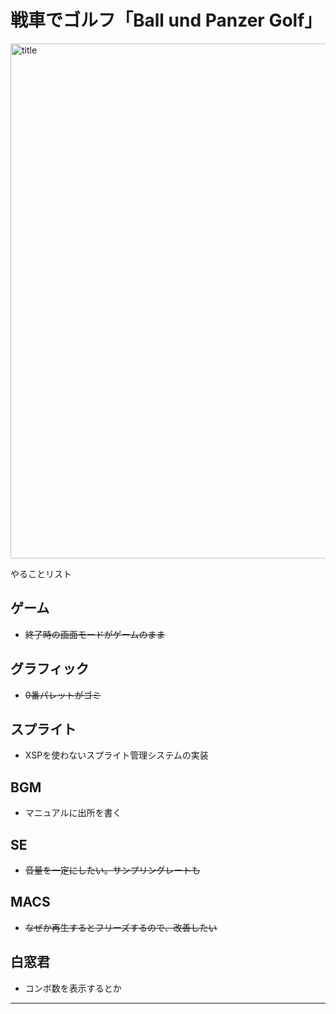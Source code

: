 # 戦車でゴルフ「Ball und Panzer Golf」 
 <img width="824" alt="title" src="https://github.com/kata68k/X68000/edit/master/Material/202306072325350729.png">

やることリスト  
## ゲーム
* ~~終了時の画面モードがゲームのまま~~

## グラフィック
* ~~0番パレットがゴミ~~

## スプライト
* XSPを使わないスプライト管理システムの実装

## BGM
* マニュアルに出所を書く  

## SE
* ~~音量を一定にしたい。サンプリングレートも~~

## MACS
* ~~なぜか再生するとフリーズするので、改善したい~~

## 白窓君
* コンボ数を表示するとか

---
